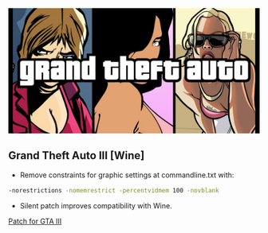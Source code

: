 <img src="img/gta.jpg">

## Grand Theft Auto III [Wine]

- Remove constraints for grарhіс ѕеttіngѕ at commandline.txt with:
```sh
-norestrictions -nomemrestrict -percentvidmem 100 -novblank
```
- Silent patch improves compatibility with Wine.<br>

[Patch for GTA III](https://cookieplmonster.github.io/mods/gta-iii/)